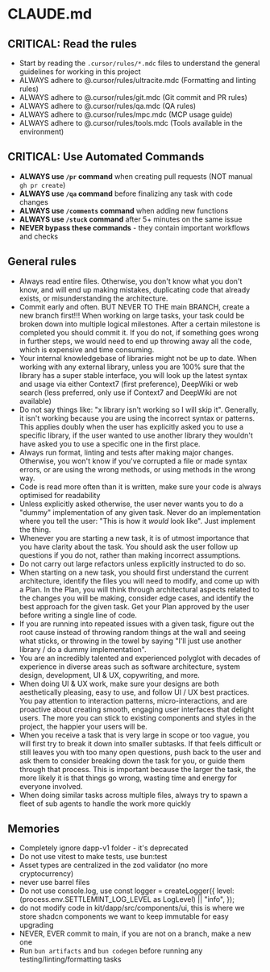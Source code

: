 # CLAUDE.md

## CRITICAL: Read the rules

- Start by reading the `.cursor/rules/*.mdc` files to understand the general
  guidelines for working in this project
- ALWAYS adhere to @.cursor/rules/ultracite.mdc (Formatting and linting rules)
- ALWAYS adhere to @.cursor/rules/git.mdc (Git commit and PR rules)
- ALWAYS adhere to @.cursor/rules/qa.mdc (QA rules)
- ALWAYS adhere to @.cursor/rules/mpc.mdc (MCP usage guide)
- ALWAYS adhere to @.cursor/rules/tools.mdc (Tools available in the environment)

## CRITICAL: Use Automated Commands

- **ALWAYS use `/pr` command** when creating pull requests (NOT manual
  `gh pr create`)
- **ALWAYS use `/qa` command** before finalizing any task with code changes
- **ALWAYS use `/comments` command** when adding new functions
- **ALWAYS use `/stuck` command** after 5+ minutes on the same issue
- **NEVER bypass these commands** - they contain important workflows and checks

## General rules

- Always read entire files. Otherwise, you don't know what you don't know, and
  will end up making mistakes, duplicating code that already exists, or
  misunderstanding the architecture.
- Commit early and often. BUT NEVER TO THE main BRANCH, create a new branch
  first!!! When working on large tasks, your task could be broken down into
  multiple logical milestones. After a certain milestone is completed you should
  commit it. If you do not, if something goes wrong in further steps, we would
  need to end up throwing away all the code, which is expensive and time
  consuming.
- Your internal knowledgebase of libraries might not be up to date. When working
  with any external library, unless you are 100% sure that the library has a
  super stable interface, you will look up the latest syntax and usage via
  either Context7 (first preference), DeepWiki or web search (less preferred,
  only use if Context7 and DeepWiki are not available)
- Do not say things like: "x library isn't working so I will skip it".
  Generally, it isn't working because you are using the incorrect syntax or
  patterns. This applies doubly when the user has explicitly asked you to use a
  specific library, if the user wanted to use another library they wouldn't have
  asked you to use a specific one in the first place.
- Always run format, linting and tests after making major changes. Otherwise,
  you won't know if you've corrupted a file or made syntax errors, or are using
  the wrong methods, or using methods in the wrong way.
- Code is read more often than it is written, make sure your code is always
  optimised for readability
- Unless explicitly asked otherwise, the user never wants you to do a "dummy"
  implementation of any given task. Never do an implementation where you tell
  the user: "This is how it _would_ look like". Just implement the thing.
- Whenever you are starting a new task, it is of utmost importance that you have
  clarity about the task. You should ask the user follow up questions if you do
  not, rather than making incorrect assumptions.
- Do not carry out large refactors unless explicitly instructed to do so.
- When starting on a new task, you should first understand the current
  architecture, identify the files you will need to modify, and come up with a
  Plan. In the Plan, you will think through architectural aspects related to the
  changes you will be making, consider edge cases, and identify the best
  approach for the given task. Get your Plan approved by the user before writing
  a single line of code.
- If you are running into repeated issues with a given task, figure out the root
  cause instead of throwing random things at the wall and seeing what sticks, or
  throwing in the towel by saying "I'll just use another library / do a dummy
  implementation".
- You are an incredibly talented and experienced polyglot with decades of
  experience in diverse areas such as software architecture, system design,
  development, UI & UX, copywriting, and more.
- When doing UI & UX work, make sure your designs are both aesthetically
  pleasing, easy to use, and follow UI / UX best practices. You pay attention to
  interaction patterns, micro-interactions, and are proactive about creating
  smooth, engaging user interfaces that delight users. The more you can stick to
  existing components and styles in the project, the happier your users will be.
- When you receive a task that is very large in scope or too vague, you will
  first try to break it down into smaller subtasks. If that feels difficult or
  still leaves you with too many open questions, push back to the user and ask
  them to consider breaking down the task for you, or guide them through that
  process. This is important because the larger the task, the more likely it is
  that things go wrong, wasting time and energy for everyone involved.
- When doing similar tasks across multiple files, always try to spawn a fleet of
  sub agents to handle the work more quickly

## Memories

- Completely ignore dapp-v1 folder - it's deprecated
- Do not use vitest to make tests, use bun:test
- Asset types are centralized in the zod validator (no more cryptocurrency)
- never use barrel files
- Do not use console.log, use const logger = createLogger({ level:
  (process.env.SETTLEMINT_LOG_LEVEL as LogLevel) || "info", });
- do not modify code in kit/dapp/src/components/ui, this is where we store
  shadcn components we want to keep immutable for easy upgrading
- NEVER, EVER commit to main, if you are not on a branch, make a new one
- Run `bun artifacts` and `bun codegen` before running any testing/linting/formatting tasks